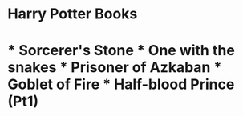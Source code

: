 <h1>Harry Potter Books<h1>
* Sorcerer's Stone
* One with the snakes
* Prisoner of Azkaban
* Goblet of Fire
* Half-blood Prince (Pt1)
